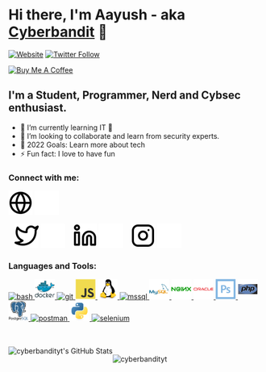 # Hi there, I'm Aayush - aka [Cyberbandit](http://poudel-aayush.com.np) 👋 


[![Website](https://img.shields.io/website?label=poudel-aayush.com.np&style=for-the-badge&url=http%3A%2F%2Fpoudel-aayush.com.np)](http://poudel-aayush.com.np)
[![Twitter Follow](https://img.shields.io/twitter/follow/ayushp7331?color=1DA1F2&logo=twitter&style=for-the-badge)](https://twitter.com/intent/follow?original_referer=https%3A%2F%2Fgithub.com%2FcodeSTACKr&screen_name=codeSTACKr)

<a href="https://www.buymeacoffee.com/Cyberbandit" target="_blank"><img src="https://cdn.buymeacoffee.com/buttons/default-orange.png" alt="Buy Me A Coffee" height="41" width="174"></a>


## I'm a Student, Programmer, Nerd and Cybsec enthusiast.

- 🌱 I’m currently learning IT 🤣
- 👯 I’m looking to collaborate and learn from security experts.
- 🥅 2022 Goals: Learn more about tech
- ⚡ Fun fact: I love to have fun

### Connect with me:

[![website](./img/globe-light.svg)](http://poudel-aayush.com.np#gh-light-mode-only)
[![website](./img/globe-dark.svg)](http://poudelaayush.com.np#gh-dark-mode-only)

&nbsp;&nbsp;
[![website](./img/twitter-light.svg)](https://twitter.com/ayushp7331#gh-light-mode-only)
[![website](./img/twitter-dark.svg)](https://twitter.com/ayushp7331#gh-dark-mode-only)
&nbsp;&nbsp;
[![website](./img/linkedin-light.svg)](https://linkedin.com/in/cyberbandit#gh-light-mode-only)
[![website](./img/linkedin-dark.svg)](https://linkedin.com/in/cyberbandit#gh-dark-mode-only)
&nbsp;&nbsp;
[![website](./img/instagram-light.svg)](https://instagram.com/hiyayush#gh-light-mode-only)
[![website](./img/instagram-dark.svg)](https://instagram.com/hiyayush#gh-dark-mode-only)

### Languages and Tools:
<p align="left"> <a href="https://www.gnu.org/software/bash/" target="_blank" rel="noreferrer"> <img src="https://www.vectorlogo.zone/logos/gnu_bash/gnu_bash-icon.svg" alt="bash" width="40" height="40"/> </a> <a href="https://www.docker.com/" target="_blank" rel="noreferrer"> <img src="https://raw.githubusercontent.com/devicons/devicon/master/icons/docker/docker-original-wordmark.svg" alt="docker" width="40" height="40"/> </a>  <a href="https://git-scm.com/" target="_blank" rel="noreferrer"> <img src="https://www.vectorlogo.zone/logos/git-scm/git-scm-icon.svg" alt="git" width="40" height="40"/> </a> <a href="https://developer.mozilla.org/en-US/docs/Web/JavaScript" target="_blank" rel="noreferrer"> <img src="https://raw.githubusercontent.com/devicons/devicon/master/icons/javascript/javascript-original.svg" alt="javascript" width="40" height="40"/> </a> <a href="https://www.linux.org/" target="_blank" rel="noreferrer"> <img src="https://raw.githubusercontent.com/devicons/devicon/master/icons/linux/linux-original.svg" alt="linux" width="40" height="40"/> </a> <a href="https://www.microsoft.com/en-us/sql-server" target="_blank" rel="noreferrer"> <img src="https://www.svgrepo.com/show/303229/microsoft-sql-server-logo.svg" alt="mssql" width="40" height="40"/> </a> <a href="https://www.mysql.com/" target="_blank" rel="noreferrer"> <img src="https://raw.githubusercontent.com/devicons/devicon/master/icons/mysql/mysql-original-wordmark.svg" alt="mysql" width="40" height="40"/> </a> <a href="https://www.nginx.com" target="_blank" rel="noreferrer"> <img src="https://raw.githubusercontent.com/devicons/devicon/master/icons/nginx/nginx-original.svg" alt="nginx" width="40" height="40"/> </a> <a href="https://www.oracle.com/" target="_blank" rel="noreferrer"> <img src="https://raw.githubusercontent.com/devicons/devicon/master/icons/oracle/oracle-original.svg" alt="oracle" width="40" height="40"/> </a> <a href="https://www.photoshop.com/en" target="_blank" rel="noreferrer"> <img src="https://raw.githubusercontent.com/devicons/devicon/master/icons/photoshop/photoshop-line.svg" alt="photoshop" width="40" height="40"/> </a> <a href="https://www.php.net" target="_blank" rel="noreferrer"> <img src="https://raw.githubusercontent.com/devicons/devicon/master/icons/php/php-original.svg" alt="php" width="40" height="40"/> </a> <a href="https://www.postgresql.org" target="_blank" rel="noreferrer"> <img src="https://raw.githubusercontent.com/devicons/devicon/master/icons/postgresql/postgresql-original-wordmark.svg" alt="postgresql" width="40" height="40"/> </a> <a href="https://postman.com" target="_blank" rel="noreferrer"> <img src="https://www.vectorlogo.zone/logos/getpostman/getpostman-icon.svg" alt="postman" width="40" height="40"/> </a> <a href="https://www.python.org" target="_blank" rel="noreferrer"> <img src="https://raw.githubusercontent.com/devicons/devicon/master/icons/python/python-original.svg" alt="python" width="40" height="40"/> </a> <a href="https://www.selenium.dev" target="_blank" rel="noreferrer"> <img src="https://raw.githubusercontent.com/detain/svg-logos/780f25886640cef088af994181646db2f6b1a3f8/svg/selenium-logo.svg" alt="selenium" width="40" height="40"/> </a> </p>
<br />
<br />
<img align="left" alt="cyberbandityt's GitHub Stats" src="https://github-readme-stats.vercel.app/api?username=cyberbandityt&show_icons=true&hide_border=false&title_color=ff652f&icon_color=FFE400&bg_color=09131B&text_color=ffffff&border_color=0c1a25" />
<p><img align="center" src="https://github-readme-streak-stats.herokuapp.com/?user=cyberbandityt&" alt="cyberbandityt" /></p>
